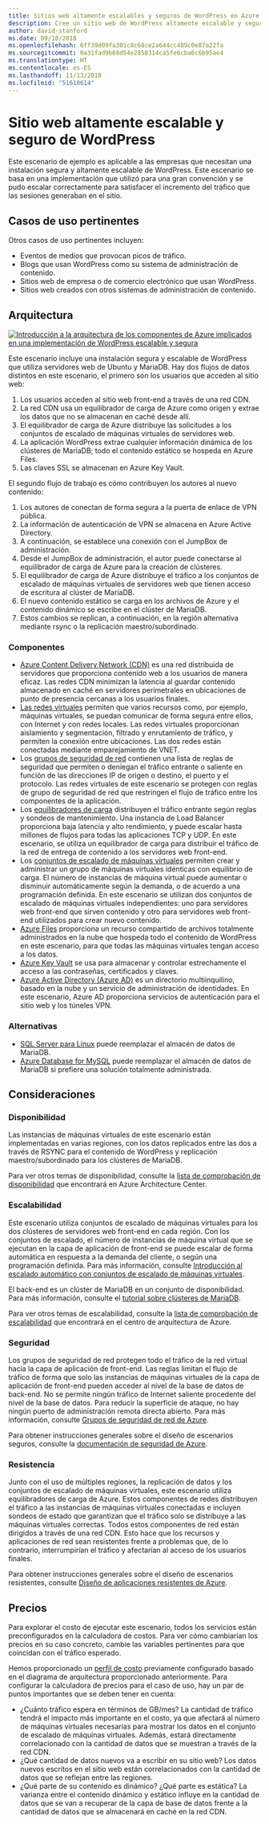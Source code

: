 ```yaml
---
title: Sitios web altamente escalables y seguros de WordPress en Azure
description: Cree un sitio web de WordPress altamente escalable y seguro para eventos multimedia.
author: david-stanford
ms.date: 09/18/2018
ms.openlocfilehash: 6ff39d09fa301c8c68ce2a644cc489c0e87a22fa
ms.sourcegitcommit: 0a31fad9b68d54e2858314ca5fe6cba6c6b95ae4
ms.translationtype: HT
ms.contentlocale: es-ES
ms.lasthandoff: 11/13/2018
ms.locfileid: "51610614"
---
```

# <a name="highly-scalable-and-secure-wordpress-website"></a>Sitio web altamente escalable y seguro de WordPress

Este escenario de ejemplo es aplicable a las empresas que necesitan una instalación segura y altamente escalable de WordPress. Este escenario se basa en una implementación que utilizó para una gran convención y se pudo escalar correctamente para satisfacer el incremento del tráfico que las sesiones generaban en el sitio.

## <a name="relevant-use-cases"></a>Casos de uso pertinentes

Otros casos de uso pertinentes incluyen:

* Eventos de medios que provocan picos de tráfico.
* Blogs que usan WordPress como su sistema de administración de contenido.
* Sitios web de empresa o de comercio electrónico que usan WordPress.
* Sitios web creados con otros sistemas de administración de contenido.

## <a name="architecture"></a>Arquitectura

[![Introducción a la arquitectura de los componentes de Azure implicados en una implementación de WordPress escalable y segura](media/secure-scalable-wordpress.png)](media/secure-scalable-wordpress.png#lightbox)

Este escenario incluye una instalación segura y escalable de WordPress que utiliza servidores web de Ubuntu y MariaDB. Hay dos flujos de datos distintos en este escenario, el primero son los usuarios que acceden al sitio web:

1. Los usuarios acceden al sitio web front-end a través de una red CDN.
2. La red CDN usa un equilibrador de carga de Azure como origen y extrae los datos que no se almacenan en caché desde allí.
3. El equilibrador de carga de Azure distribuye las solicitudes a los conjuntos de escalado de máquinas virtuales de servidores web.
4. La aplicación WordPress extrae cualquier información dinámica de los clústeres de MariaDB; todo el contenido estático se hospeda en Azure Files.
5. Las claves SSL se almacenan en Azure Key Vault.

El segundo flujo de trabajo es cómo contribuyen los autores al nuevo contenido:

1. Los autores de conectan de forma segura a la puerta de enlace de VPN pública.
2. La información de autenticación de VPN se almacena en Azure Active Directory.
3. A continuación, se establece una conexión con el JumpBox de administración.
4. Desde el JumpBox de administración, el autor puede conectarse al equilibrador de carga de Azure para la creación de clústeres.
5. El equilibrador de carga de Azure distribuye el tráfico a los conjuntos de escalado de máquinas virtuales de servidores web que tienen acceso de escritura al clúster de MariaDB.
6. El nuevo contenido estático se carga en los archivos de Azure y el contenido dinámico se escribe en el clúster de MariaDB.
7. Estos cambios se replican, a continuación, en la región alternativa mediante rsync o la replicación maestro/subordinado.

### <a name="components"></a>Componentes

* [Azure Content Delivery Network (CDN)](/azure/cdn/cdn-overview) es una red distribuida de servidores que proporciona contenido web a los usuarios de manera eficaz. Las redes CDN minimizan la latencia al guardar contenido almacenado en caché en servidores perimetrales en ubicaciones de punto de presencia cercanas a los usuarios finales.
* [Las redes virtuales](/azure/virtual-network/virtual-networks-overview) permiten que varios recursos como, por ejemplo, máquinas virtuales, se puedan comunicar de forma segura entre ellos, con Internet y con redes locales. Las redes virtuales proporcionan aislamiento y segmentación, filtrado y enrutamiento de tráfico, y permiten la conexión entre ubicaciones. Las dos redes están conectadas mediante emparejamiento de VNET.
* Los [grupos de seguridad de red](/azure/virtual-network/security-overview) contienen una lista de reglas de seguridad que permiten o deniegan el tráfico entrante o saliente en función de las direcciones IP de origen o destino, el puerto y el protocolo. Las redes virtuales de este escenario se protegen con reglas de grupo de seguridad de red que restringen el flujo de tráfico entre los componentes de la aplicación.
* Los [equilibradores de carga](/azure/load-balancer/load-balancer-overview) distribuyen el tráfico entrante según reglas y sondeos de mantenimiento. Una instancia de Load Balancer proporciona baja latencia y alto rendimiento, y puede escalar hasta millones de flujos para todas las aplicaciones TCP y UDP. En este escenario, se utiliza un equilibrador de carga para distribuir el tráfico de la red de entrega de contenido a los servidores web front-end.
* Los [conjuntos de escalado de máquinas virtuales][docs-vmss] permiten crear y administrar un grupo de máquinas virtuales idénticas con equilibrio de carga. El número de instancias de máquina virtual puede aumentar o disminuir automáticamente según la demanda, o de acuerdo a una programación definida. En este escenario se utilizan dos conjuntos de escalado de máquinas virtuales independientes: uno para servidores web front-end que sirven contenido y otro para servidores web front-end utilizados para crear nuevo contenido.
* [Azure Files](/azure/storage/files/storage-files-introduction) proporciona un recurso compartido de archivos totalmente administrados en la nube que hospeda todo el contenido de WordPress en este escenario, para que todas las máquinas virtuales tengan acceso a los datos.
* [Azure Key Vault](/azure/key-vault/key-vault-overview) se usa para almacenar y controlar estrechamente el acceso a las contraseñas, certificados y claves.
* [Azure Active Directory (Azure AD)](/azure/active-directory/fundamentals/active-directory-whatis) es un directorio multiinquilino, basado en la nube y un servicio de administración de identidades. En este escenario, Azure AD proporciona servicios de autenticación para el sitio web y los túneles VPN.

### <a name="alternatives"></a>Alternativas

* [SQL Server para Linux](/azure/virtual-machines/linux/sql/sql-server-linux-virtual-machines-overview) puede reemplazar el almacén de datos de MariaDB.
* [Azure Database for MySQL](/azure/mysql/overview) puede reemplazar el almacén de datos de MariaDB si prefiere una solución totalmente administrada.

## <a name="considerations"></a>Consideraciones

### <a name="availability"></a>Disponibilidad

Las instancias de máquinas virtuales de este escenario están implementadas en varias regiones, con los datos replicados entre las dos a través de RSYNC para el contenido de WordPress y replicación maestro/subordinado para los clústeres de MariaDB.

Para ver otros temas de disponibilidad, consulte la [lista de comprobación de disponibilidad][availability] que encontrará en Azure Architecture Center.

### <a name="scalability"></a>Escalabilidad

Este escenario utiliza conjuntos de escalado de máquinas virtuales para los dos clústeres de servidores web front-end en cada región. Con los conjuntos de escalado, el número de instancias de máquina virtual que se ejecutan en la capa de aplicación de front-end se puede escalar de forma automática en respuesta a la demanda del cliente, o según una programación definida. Para más información, consulte [Introducción al escalado automático con conjuntos de escalado de máquinas virtuales][docs-vmss-autoscale].

El back-end es un clúster de MariaDB en un conjunto de disponibilidad. Para más información, consulte el [tutorial sobre clústeres de MariaDB][mariadb-tutorial].

Para ver otros temas de escalabilidad, consulte la [lista de comprobación de escalabilidad][scalability] que encontrará en el centro de arquitectura de Azure.

### <a name="security"></a>Seguridad

Los grupos de seguridad de red protegen todo el tráfico de la red virtual hacia la capa de aplicación de front-end. Las reglas limitan el flujo de tráfico de forma que solo las instancias de máquinas virtuales de la capa de aplicación de front-end pueden acceder al nivel de la base de datos de back-end. No se permite ningún tráfico de Internet saliente procedente del nivel de la base de datos. Para reducir la superficie de ataque, no hay ningún puerto de administración remota directa abierto. Para más información, consulte [Grupos de seguridad de red de Azure][docs-nsg].

Para obtener instrucciones generales sobre el diseño de escenarios seguros, consulte la [documentación de seguridad de Azure][security].

### <a name="resiliency"></a>Resistencia

Junto con el uso de múltiples regiones, la replicación de datos y los conjuntos de escalado de máquinas virtuales, este escenario utiliza equilibradores de carga de Azure. Estos componentes de redes distribuyen el tráfico a las instancias de máquinas virtuales conectadas e incluyen sondeos de estado que garantizan que el tráfico solo se distribuye a las máquinas virtuales correctas. Todos estos componentes de red están dirigidos a través de una red CDN. Esto hace que los recursos y aplicaciones de red sean resistentes frente a problemas que, de lo contrario, interrumpirían el tráfico y afectarían al acceso de los usuarios finales.

Para obtener instrucciones generales sobre el diseño de escenarios resistentes, consulte [Diseño de aplicaciones resistentes de Azure][resiliency].

## <a name="pricing"></a>Precios

Para explorar el costo de ejecutar este escenario, todos los servicios están preconfigurados en la calculadora de costos. Para ver cómo cambiarían los precios en su caso concreto, cambie las variables pertinentes para que coincidan con el tráfico esperado.

Hemos proporcionado un [perfil de costo][pricing] previamente configurado basado en el diagrama de arquitectura proporcionado anteriormente. Para configurar la calculadora de precios para el caso de uso, hay un par de puntos importantes que se deben tener en cuenta:

* ¿Cuánto tráfico espera en términos de GB/mes? La cantidad de tráfico tendrá el impacto más importante en el costo, ya que afectará al número de máquinas virtuales necesarias para mostrar los datos en el conjunto de escalado de máquinas virtuales. Además, estará directamente correlacionado con la cantidad de datos que se muestran a través de la red CDN.
* ¿Qué cantidad de datos nuevos va a escribir en su sitio web? Los datos nuevos escritos en el sitio web están correlacionados con la cantidad de datos que se reflejan entre las regiones.
* ¿Qué parte de su contenido es dinámico? ¿Qué parte es estática? La varianza entre el contenido dinámico y estático influye en la cantidad de datos que se van a recuperar de la capa de base de datos frente a la cantidad de datos que se almacenará en caché en la red CDN.

<!-- links -->
[architecture]: ./media/architecture-secure-scalable-wordpress.png
[mariadb-tutorial]: /azure/virtual-machines/linux/classic/mariadb-mysql-cluster
[docs-vmss]: /azure/virtual-machine-scale-sets/overview
[docs-vmss-autoscale]: /azure/virtual-machine-scale-sets/virtual-machine-scale-sets-autoscale-overview
[docs-nsg]: /azure/virtual-network/security-overview
[security]: /azure/security/
[availability]: ../../checklist/availability.md
[resiliency]: /azure/architecture/resiliency/
[scalability]: /azure/architecture/checklist/scalability
[pricing]: https://azure.com/e/a8c4809dab444c1ca4870c489fbb196b
